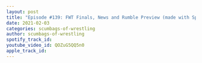 ```yaml
---
layout: post
title: "Episode #139: FWT Finals, News and Rumble Preview (made with Spreaker)"
date: 2021-02-03
categories: scumbags-of-wrestling
author: scumbags-of-wrestling
spotify_track_id: 
youtube_video_id: QOZuG5QQ5n0
apple_track_id: 
---
```

